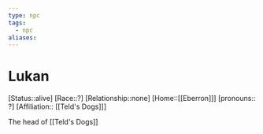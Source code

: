 ```yaml
---
type: npc
tags:
  - npc
aliases:
---
```


# Lukan
[Status::alive]
[Race::?]
[Relationship::none]
[Home::[[Eberron]]]
[pronouns:: ?]
[Affiliation:: [[Teld's Dogs]]]

The head of [[Teld's Dogs]]
